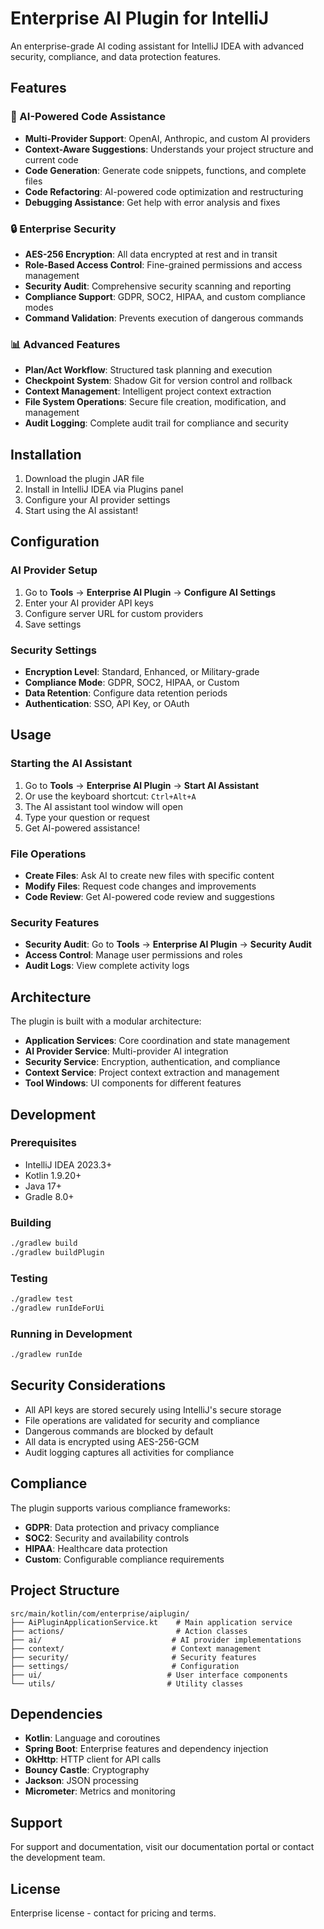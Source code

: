 # Enterprise AI Plugin for IntelliJ

An enterprise-grade AI coding assistant for IntelliJ IDEA with advanced security, compliance, and data protection features.

## Features

### 🤖 AI-Powered Code Assistance
- **Multi-Provider Support**: OpenAI, Anthropic, and custom AI providers
- **Context-Aware Suggestions**: Understands your project structure and current code
- **Code Generation**: Generate code snippets, functions, and complete files
- **Code Refactoring**: AI-powered code optimization and restructuring
- **Debugging Assistance**: Get help with error analysis and fixes

### 🔒 Enterprise Security
- **AES-256 Encryption**: All data encrypted at rest and in transit
- **Role-Based Access Control**: Fine-grained permissions and access management
- **Security Audit**: Comprehensive security scanning and reporting
- **Compliance Support**: GDPR, SOC2, HIPAA, and custom compliance modes
- **Command Validation**: Prevents execution of dangerous commands

### 📊 Advanced Features
- **Plan/Act Workflow**: Structured task planning and execution
- **Checkpoint System**: Shadow Git for version control and rollback
- **Context Management**: Intelligent project context extraction
- **File System Operations**: Secure file creation, modification, and management
- **Audit Logging**: Complete audit trail for compliance and security

## Installation

1. Download the plugin JAR file
2. Install in IntelliJ IDEA via Plugins panel
3. Configure your AI provider settings
4. Start using the AI assistant!

## Configuration

### AI Provider Setup

1. Go to **Tools** → **Enterprise AI Plugin** → **Configure AI Settings**
2. Enter your AI provider API keys
3. Configure server URL for custom providers
4. Save settings

### Security Settings

- **Encryption Level**: Standard, Enhanced, or Military-grade
- **Compliance Mode**: GDPR, SOC2, HIPAA, or Custom
- **Data Retention**: Configure data retention periods
- **Authentication**: SSO, API Key, or OAuth

## Usage

### Starting the AI Assistant

1. Go to **Tools** → **Enterprise AI Plugin** → **Start AI Assistant**
2. Or use the keyboard shortcut: `Ctrl+Alt+A`
3. The AI assistant tool window will open
4. Type your question or request
5. Get AI-powered assistance!

### File Operations

- **Create Files**: Ask AI to create new files with specific content
- **Modify Files**: Request code changes and improvements
- **Code Review**: Get AI-powered code review and suggestions

### Security Features

- **Security Audit**: Go to **Tools** → **Enterprise AI Plugin** → **Security Audit**
- **Access Control**: Manage user permissions and roles
- **Audit Logs**: View complete activity logs

## Architecture

The plugin is built with a modular architecture:

- **Application Services**: Core coordination and state management
- **AI Provider Service**: Multi-provider AI integration
- **Security Service**: Encryption, authentication, and compliance
- **Context Service**: Project context extraction and management
- **Tool Windows**: UI components for different features

## Development

### Prerequisites

- IntelliJ IDEA 2023.3+
- Kotlin 1.9.20+
- Java 17+
- Gradle 8.0+

### Building

```bash
./gradlew build
./gradlew buildPlugin
```

### Testing

```bash
./gradlew test
./gradlew runIdeForUi
```

### Running in Development

```bash
./gradlew runIde
```

## Security Considerations

- All API keys are stored securely using IntelliJ's secure storage
- File operations are validated for security and compliance
- Dangerous commands are blocked by default
- All data is encrypted using AES-256-GCM
- Audit logging captures all activities for compliance

## Compliance

The plugin supports various compliance frameworks:

- **GDPR**: Data protection and privacy compliance
- **SOC2**: Security and availability controls
- **HIPAA**: Healthcare data protection
- **Custom**: Configurable compliance requirements

## Project Structure

```
src/main/kotlin/com/enterprise/aiplugin/
├── AiPluginApplicationService.kt    # Main application service
├── actions/                         # Action classes
├── ai/                             # AI provider implementations
├── context/                        # Context management
├── security/                       # Security features
├── settings/                       # Configuration
├── ui/                            # User interface components
└── utils/                         # Utility classes
```

## Dependencies

- **Kotlin**: Language and coroutines
- **Spring Boot**: Enterprise features and dependency injection
- **OkHttp**: HTTP client for API calls
- **Bouncy Castle**: Cryptography
- **Jackson**: JSON processing
- **Micrometer**: Metrics and monitoring

## Support

For support and documentation, visit our documentation portal or contact the development team.

## License

Enterprise license - contact for pricing and terms.
